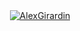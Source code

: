 <center><a href="https://ibb.co/LxQHfRG"><img src="https://i.ibb.co/0CBv32w/Animation.gif" alt="AlexGirardin" border="0"></a>
